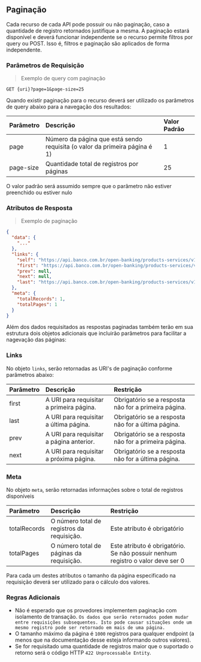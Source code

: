 ## Paginação

Cada recurso de cada API pode possuir ou não paginação, caso a quantidade de registro retornados justifique a mesma. 
A paginação estará disponível e deverá funcionar independente se o recurso permite filtros por query ou POST. Isso é, filtros e paginação são aplicados de forma independente.

### Parâmetros de Requisição

> Exemplo de query com paginação

```http
GET {uri}?page=1&page-size=25
```


Quando existir paginação para o recurso deverá ser utilizado os parâmetros de query abaixo para a navegação dos resultados:

| Parâmetro | Descrição                                                                  | Valor Padrão |
|:--------- |:-------------------------------------------------------------------------- |:------------ |
| page      | Número da página que está sendo requisita (o valor da primeira página é 1) | 1            |
| page-size | Quantidade total de registros por páginas                                  | 25           |

<aside class="notice">
O valor padrão será assumido sempre que o parâmetro não estiver preenchido ou estiver nulo
</aside>

### Atributos de Resposta


> Exemplo de paginação

```json
{
  "data": {
    "..."
  },
  "links": {
    "self": "https://api.banco.com.br/open-banking/products-services/v1/personal-invoice-financing",
    "first": "https://api.banco.com.br/open-banking/products-services/v1/personal-invoice-financing",
    "prev": null,
    "next": null,
    "last": "https://api.banco.com.br/open-banking/products-services/v1/personal-invoice-financing"
  },
  "meta": {
    "totalRecords": 1,
    "totalPages": 1
  }
}
```

Além dos dados requisitados as respostas paginadas também terão em sua estrutura dois objetos adicionais que incluirão parâmetros para facilitar a nagevação das páginas:

### Links
No objeto `links`, serão retornadas as URI's de paginação conforme parâmetros abaixo:

| Parâmetro | Descrição                                                                  | Restrição                                             |
|:--------- |:-------------------------------------------------------------------------- |:----------------------------------------------------- |
| first     | A URI para requisitar a primeira página.                                   | Obrigatório se a resposta não for a primeira página.  |
| last      | A URI para requisitar a última página.                                     | Obrigatório se a resposta não for a última página.    |
| prev      | A URI para requisitar a página anterior.                                   | Obrigatório se a resposta não for a primeira página.  |
| next      | A URI para requisitar a próxima página.                                    | Obrigatório se a resposta não for a última página.    |

### Meta
No objeto `meta`, serão retornadas informações sobre o total de registros disponíveis

| Parâmetro     | Descrição                                    | Restrição                                                                      |
|:------------- |:-------------------------------------------- |:------------------------------------------------------------------------------ |
| totalRecords  | O número total de registros da requisição.   | Este atributo é obrigatório                                                    | 
| totalPages    | O número total de páginas da requisição.     | Este atributo é obrigatório. Se não possuir nenhum registro o valor deve ser 0 |

<aside class="warning">
Para cada um destes atributos o tamanho da página especificado na requisição deverá ser utilizado para o cálculo dos valores.
</aside>

### Regras Adicionais

* Não é esperado que os provedores implementem paginação com isolamento de transação. `Os dados que serão retornados podem mudar entre requisições subsequentes. Isto pode causar situações onde um mesmo registro pode ser retornado em mais de uma página.`
* O tamanho máximo da página é `1000` registros para qualquer endpoint (a menos que na documentação desse esteja informando outros valores).
* Se for requisitado uma quantidade de registros maior que o suportado o retorno será o código HTTP `422 Unprocessable Entity`.